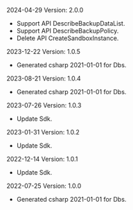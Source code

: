2024-04-29 Version: 2.0.0
- Support API DescribeBackupDataList.
- Support API DescribeBackupPolicy.
- Delete API CreateSandboxInstance.


2023-12-22 Version: 1.0.5
- Generated csharp 2021-01-01 for Dbs.

2023-08-21 Version: 1.0.4
- Generated csharp 2021-01-01 for Dbs.

2023-07-26 Version: 1.0.3
- Update Sdk.

2023-01-31 Version: 1.0.2
- Update Sdk.

2022-12-14 Version: 1.0.1
- Update Sdk.

2022-07-25 Version: 1.0.0
- Generated csharp 2021-01-01 for Dbs.

